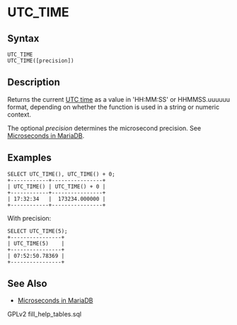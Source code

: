 # UTC\_TIME

## Syntax

```
UTC_TIME
UTC_TIME([precision])
```

## Description

Returns the current [UTC time](../../../data-types/string-data-types/character-sets/internationalization-and-localization/coordinated-universal-time.md) as a value in 'HH:MM:SS' or HHMMSS.uuuuuu format, depending on whether the function is used in a string or numeric context.

The optional _precision_ determines the microsecond precision. See [Microseconds in MariaDB](microseconds-in-mariadb.md).

## Examples

```
SELECT UTC_TIME(), UTC_TIME() + 0;
+------------+----------------+
| UTC_TIME() | UTC_TIME() + 0 |
+------------+----------------+
| 17:32:34   |  173234.000000 |
+------------+----------------+
```

With precision:

```
SELECT UTC_TIME(5);
+----------------+
| UTC_TIME(5)    |
+----------------+
| 07:52:50.78369 |
+----------------+
```

## See Also

* [Microseconds in MariaDB](microseconds-in-mariadb.md)

GPLv2 fill\_help\_tables.sql

